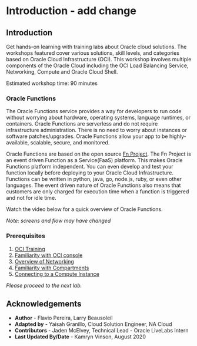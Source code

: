 # Introduction - add change
## Introduction
Get hands-on learning with training labs about Oracle cloud solutions. The workshops featured cover various solutions, skill levels, and categories based on Oracle Cloud Infrastructure (OCI). This workshop involves multiple components of the Oracle Cloud including the OCI Load Balancing Service, Networking, Compute and Oracle Cloud Shell.  

Estimated workshop time: 90 minutes

### Oracle Functions

The Oracle Functions service provides a way for developers to run code without worrying about hardware, operating systems, language runtimes, or containers. Oracle Functions are serverless and do not require infrastructure administration. There is no need to worry about instances or software patches/upgrades. Oracle Functions allow your app to be highly-available, scalable, secure, and monitored.

Oracle Functions are based on the open source [Fn Project](https://fnproject.io/). The Fn Project is an event driven Function as a Service(FaaS) platform. This makes Oracle Functions platform independent. You can even develop and test your function locally before deploying to your Oracle Cloud Infrastructure. Functions can be written in python, java,  go, node.js, ruby, or even other languages. The event driven nature of Oracle Functions also means that customers are only charged for execution time when a function is triggered and not for idle time.

Watch the video below for a quick overview of Oracle Functions.

*Note: screens and flow may have changed*

[](youtube:C4cwkLPxGpc)

### Prerequisites

1. [OCI Training](https://cloud.oracle.com/en_US/iaas/training)
2. [Familiarity with OCI console](https://docs.us-phoenix-1.oraclecloud.com/Content/GSG/Concepts/console.htm)
3. [Overview of Networking](https://docs.us-phoenix-1.oraclecloud.com/Content/Network/Concepts/overview.htm)
4. [Familiarity with Compartments](https://docs.us-phoenix-1.oraclecloud.com/Content/GSG/Concepts/concepts.htm)
5. [Connecting to a Compute Instance](https://docs.us-phoenix-1.oraclecloud.com/Content/Compute/Tasks/accessinginstance.htm)


*Please proceed to the next lab.*

## Acknowledgements

- **Author** - Flavio Pereira, Larry Beausoleil
- **Adapted by** -  Yaisah Granillo, Cloud Solution Engineer, NA Cloud
- **Contributors** - Jaden McElvey, Technical Lead - Oracle LiveLabs Intern
- **Last Updated By/Date** - Kamryn Vinson, August 2020

